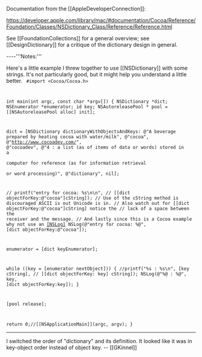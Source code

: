 Documentation from the [[AppleDeveloperConnection]]:

https://developer.apple.com/library/mac/#documentation/Cocoa/Reference/Foundation/Classes/NSDictionary_Class/Reference/Reference.html

See [[FoundationCollections]] for a general overview; see [[DesignDictionary]] for a critique of the dictionary design in general.

----'''Notes:'''

Here's a little example I threw together to use [[NSDictionary]] with some strings.  It's not particularly good, but it might help you understand a little better.
<code>
 #import <Cocoa/Cocoa.h>
 
 int main(int argc, const char *argv[])
 {
   NSDictionary *dict;
   NSEnumerator *enumerator;
   id key;
   NSAutoreleasePool * pool = [[NSAutoreleasePool alloc] init];
   
   dict = [NSDictionary dictionaryWithObjectsAndKeys:
           @"A beverage prepared by heating cocoa with water/milk",
           @"cocoa",
           @"http://www.cocoadev.com/",
           @"cocoadev",
           @"4 : a list (as of items of data or words) stored in a \
           computer for reference (as for information retrieval \
           or word processing)",
           @"dictionary",
           nil];
   
   // printf("entry for cocoa: %s\n\n",
   //        [[dict objectForKey:@"cocoa"]cString]);
   // Use of the cString method is discouraged ASCII is out Unicode is in.
   // Also watch out for [[dict objectForKey:@"cocoa"]cString] notice the
   // lack of a space between the receiver and the message.
   // And lastly since this is a Cocoa example why not use an [[NSLog]]()
   NSLog(@"entry for cocoa: %@", [dict objectForKey:@"cocoa"]);
   
   enumerator = [dict keyEnumerator];
   
   while ((key = [enumerator nextObject])) {
     //printf("%s : %s\n", [key cString],
     //        [[dict objectForKey: key] cString]);
     NSLog(@"%@ : %@", key, [dict objectForKey:key]);
   }
   
   [pool release];
   
   return 0;//[[NSApplicationMain]](argc, argv);
 }
</code>

----
I switched the order of "dictionary" and its definition. It looked like it was in key-object order instead of object key. -- [[GKinnel]]